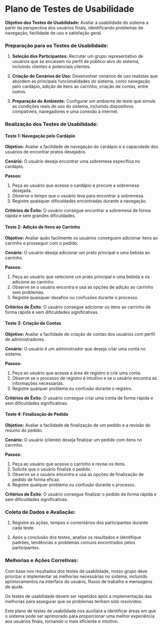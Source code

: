 # Plano de Testes de Usabilidade

**Objetivo dos Testes de Usabilidade:** Avaliar a usabilidade do sistema a partir da perspectiva dos usuários finais, identificando problemas de navegação, facilidade de uso e satisfação geral.

### Preparação para os Testes de Usabilidade:

1. **Seleção dos Participantes:** Recrutar um grupo representativo de usuários que se encaixem no perfil de público-alvo do sistema, incluindo clientes e potenciais clientes.

2. **Criação de Cenários de Uso:** Desenvolver cenários de uso realistas que abordem as principais funcionalidades do sistema, como navegação pelo cardápio, adição de itens ao carrinho, criação de contas, entre outros.

3. **Preparação do Ambiente:** Configurar um ambiente de teste que simule as condições reais de uso do sistema, incluindo dispositivos compatíveis, navegadores e uma conexão à internet.

### Realização dos Testes de Usabilidade:

#### Teste 1: Navegação pelo Cardápio
**Objetivo:** Avaliar a facilidade de navegação do cardápio e a capacidade dos usuários de encontrar pratos desejados.

**Cenário:** O usuário deseja encontrar uma sobremesa específica no cardápio.

**Passos:**
1. Peça ao usuário que acesse o cardápio e procure a sobremesa desejada.
2. Observe o tempo que o usuário leva para encontrar a sobremesa.
3. Registre quaisquer dificuldades encontradas durante a navegação.

**Critérios de Êxito:** O usuário consegue encontrar a sobremesa de forma rápida e sem grandes dificuldades.

#### Teste 2: Adição de Itens ao Carrinho
**Objetivo:** Avaliar quão facilmente os usuários conseguem adicionar itens ao carrinho e prosseguir com o pedido.

**Cenário:** O usuário deseja adicionar um prato principal e uma bebida ao carrinho.

**Passos:**
1. Peça ao usuário que selecione um prato principal e uma bebida e os adicione ao carrinho.
2. Observe se o usuário encontra e usa as opções de adição ao carrinho sem problemas.
3. Registre quaisquer desafios ou confusões durante o processo.

**Critérios de Êxito:** O usuário consegue adicionar os itens ao carrinho de forma rápida e sem dificuldades significativas.

#### Teste 3: Criação de Contas
**Objetivo:** Avaliar a facilidade de criação de contas dos usuários com perfil de administradores.

**Cenário:** O usuário é um administrador que deseja criar uma conta no sistema.

**Passos:**
1. Peça ao usuário que acesse a área de registro e crie uma conta.
2. Observe se o processo de registro é intuitivo e se o usuário encontra as informações necessárias.
3. Registre qualquer problema ou confusão durante o registro.

**Critérios de Êxito:** O usuário consegue criar uma conta de forma rápida e sem dificuldades significativas.

#### Teste 4: Finalização de Pedido
**Objetivo:** Avaliar a facilidade de finalização de um pedido e a revisão do resumo do pedido.

**Cenário:** O usuário (cliente) deseja finalizar um pedido com itens no carrinho.

**Passos:**
1. Peça ao usuário que acesse o carrinho e revise os itens.
2. Solicite que o usuário finalize o pedido.
3. Observe se o usuário encontra e usa as opções de finalização de pedido de forma eficaz.
4. Registre qualquer problema ou confusão durante o processo.

**Critérios de Êxito:** O usuário consegue finalizar o pedido de forma rápida e sem dificuldades significativas.

### Coleta de Dados e Avaliação:

1. Registre as ações, tempos e comentários dos participantes durante cada teste.

2. Após a conclusão dos testes, analise os resultados e identifique padrões, tendências e problemas comuns encontrados pelos participantes.

### Melhorias e Ações Corretivas:

Com base nos resultados dos testes de usabilidade, nosso grupo deve priorizar e implementar as melhorias necessárias no sistema, incluindo aprimoramentos na interface do usuário, fluxos de trabalho e mensagens de ajuda.

Os testes de usabilidade devem ser repetidos após a implementação das melhorias para assegurar que os problemas tenham sido resolvidos.

Este plano de testes de usabilidade nos auxiliará a identificar áreas em que o sistema pode ser aprimorado para proporcionar uma melhor experiência aos usuários finais, tornando-o mais eficiente e intuitivo.
